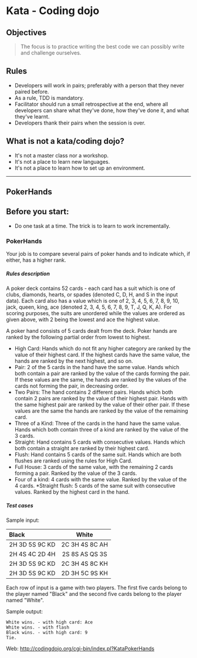 # Kata - Coding dojo

## Objectives
>The focus is to practice writing the best code we can possibly write and challenge ourselves.

## Rules
* Developers will work in pairs; preferably with a person that they never paired before.
* As a rule, TDD is mandatory.
* Facilitator should run a small retrospective at the end, where all developers can share what they've done, how they've done it, and what they've learnt.
* Developers thank their pairs when the session is over.

## What is not a kata/coding dojo?
* It's not a master class nor a workshop.
* It's not a place to learn new languages.
* It's not a place to learn how to set up an environment.

***

## PokerHands

## Before you start:
* Do one task at a time. The trick is to learn to work incrementally.

### PokerHands

Your job is to compare several pairs of poker hands and to indicate which, if either, has a higher rank.

##### Rules description
A poker deck contains 52 cards - each card has a suit which is one of clubs, diamonds, hearts, or spades (denoted C, D, H, and S in the input data). Each card also has a value which is one of 2, 3, 4, 5, 6, 7, 8, 9, 10, jack, queen, king, ace (denoted 2, 3, 4, 5, 6, 7, 8, 9, T, J, Q, K, A). For scoring purposes, the suits are unordered while the values are ordered as given above, with 2 being the lowest and ace the highest value.

A poker hand consists of 5 cards dealt from the deck. Poker hands are ranked by the following partial order from lowest to highest.

* High Card: Hands which do not fit any higher category are ranked by the value of their highest card. If the highest cards have the same value, the hands are ranked by the next highest, and so on.
* Pair: 2 of the 5 cards in the hand have the same value. Hands which both contain a pair are ranked by the value of the cards forming the pair. If these values are the same, the hands are ranked by the values of the cards not forming the pair, in decreasing order.
* Two Pairs: The hand contains 2 different pairs. Hands which both contain 2 pairs are ranked by the value of their highest pair. Hands with the same highest pair are ranked by the value of their other pair. If these values are the same the hands are ranked by the value of the remaining card.
* Three of a Kind: Three of the cards in the hand have the same value. Hands which both contain three of a kind are ranked by the value of the 3 cards.
* Straight: Hand contains 5 cards with consecutive values. Hands which both contain a straight are ranked by their highest card.
* Flush: Hand contains 5 cards of the same suit. Hands which are both flushes are ranked using the rules for High Card.
* Full House: 3 cards of the same value, with the remaining 2 cards forming a pair. Ranked by the value of the 3 cards.
* Four of a kind: 4 cards with the same value. Ranked by the value of the 4 cards.
*Straight flush: 5 cards of the same suit with consecutive values. Ranked by the highest card in the hand.

##### Test cases

Sample input:

| Black          | White          |
|:---------------|:--------------:|
| 2H 3D 5S 9C KD | 2C 3H 4S 8C AH |
| 2H 4S 4C 2D 4H | 2S 8S AS QS 3S |
| 2H 3D 5S 9C KD | 2C 3H 4S 8C KH |
| 2H 3D 5S 9C KD | 2D 3H 5C 9S KH |

Each row of input is a game with two players. The first five cards belong to the player named "Black" and the second five cards belong to the player named "White".

Sample output:

```
White wins. - with high card: Ace
White wins. - with flash
Black wins. - with high card: 9
Tie.
```

Web: http://codingdojo.org/cgi-bin/index.pl?KataPokerHands
